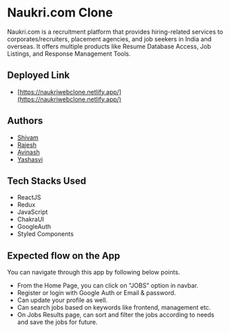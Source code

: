 
# Naukri.com Clone

Naukri.com is a recruitment platform that provides hiring-related services to corporates/recruiters, placement agencies, and job seekers in India and overseas. It offers multiple products like Resume Database Access, Job Listings, and Response Management Tools.
## Deployed Link

- [https://naukriwebclone.netlify.app/](https://naukriwebclone.netlify.app/)

## Authors


- [Shivam](https://github.com/shiva-69)
- [Rajesh](https://github.com/Rajesh270712)
- [Avinash](https://github.com/Avi1702)
- [Yashasvi](https://github.com/yashasvij-19)




## Tech Stacks Used

- ReactJS
- Redux
- JavaScript
- ChakraUI
- GoogleAuth
- Styled Components


## Expected flow on the App

You can navigate through this app by following below points.

- From the Home Page, you can click on "JOBS" option in navbar.
- Register or login with Google Auth or Email & password.
- Can update your profile as well.
- Can search jobs based on keywords like frontend, management etc.
- On Jobs Results page, can sort and filter the jobs according to needs and save the jobs for future.
